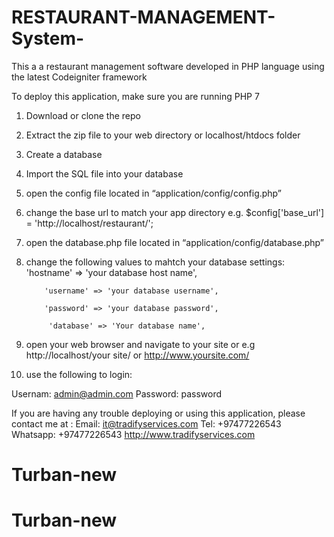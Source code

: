 # RESTAURANT-MANAGEMENT-System-
This a a restaurant management software developed in PHP language using the latest Codeigniter framework

To deploy this application, make sure you are running PHP 7

1.	Download or clone the repo 
2.	Extract the zip file to your web directory or localhost/htdocs folder
3.	Create a database 
4.	Import the SQL file into your database
5.	open the config file located in “application/config/config.php”
6.	change the base url to match your app directory e.g. $config['base_url'] = 'http://localhost/restaurant/';
7.	open the database.php file located in “application/config/database.php”
8.	change the following values to mahtch your database settings:
            'hostname' => 'your database host name',

            'username' => 'your database username',

            'password' => 'your database password',

             'database' => 'Your database name',
             
9.	open your web browser and navigate to your site or e.g http://localhost/your site/ or
http://www.yoursite.com/

10.	use the following to login:

Usernam:    admin@admin.com
Password:   password

If you are having any trouble deploying or using this application, please contact me at :
Email: it@tradifyservices.com
Tel: +97477226543
Whatsapp: +97477226543
                                                                               http://www.tradifyservices.com
# Turban-new
# Turban-new
